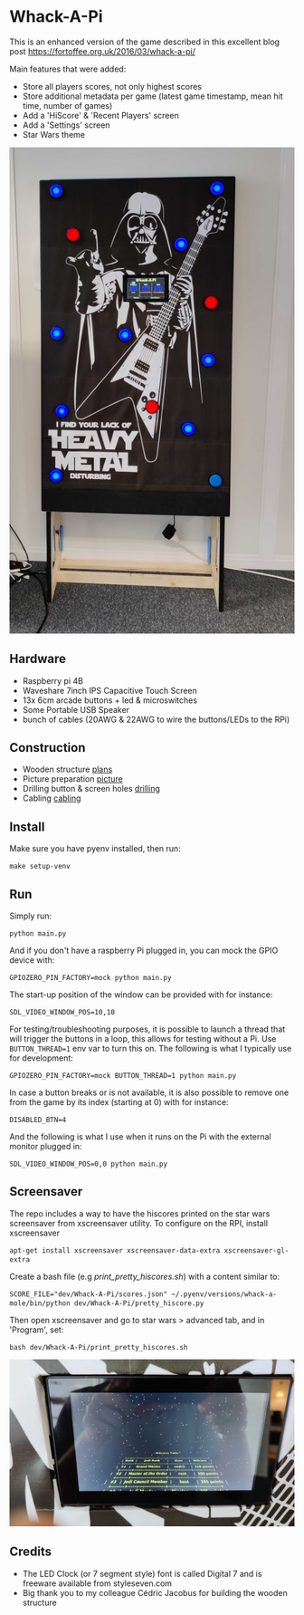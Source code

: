 # Whack-A-Pi

This is an enhanced version of the game described in this excellent blog post https://fortoffee.org.uk/2016/03/whack-a-pi/

Main features that were added:
- Store all players scores, not only highest scores
- Store additional metadata per game (latest game timestamp, mean hit time, number of games)
- Add a 'HiScore' & 'Recent Players' screen
- Add a 'Settings' screen
- Star Wars theme

![whole-thing](doc/whole_thing.png)

## Hardware
- Raspberry pi 4B
- Waveshare 7inch IPS Capacitive Touch Screen
- 13x 6cm arcade buttons + led & microswitches
- Some Portable USB Speaker
- bunch of cables (20AWG & 22AWG to wire the buttons/LEDs to the RPi)

## Construction
- Wooden structure [plans](doc/wooden_structure.md)
- Picture preparation  [picture](doc/picture_prep.md)
- Drilling button & screen holes [drilling](doc/drilling.md)
- Cabling [cabling](doc/cabling.md)

## Install
Make sure you have pyenv installed, then run:

    make setup-venv

## Run
Simply run:

    python main.py

And if you don't have a raspberry Pi plugged in, you can mock the GPIO device with:

    GPIOZERO_PIN_FACTORY=mock python main.py

The start-up position of the window can be provided with for instance:
    
    SDL_VIDEO_WINDOW_POS=10,10

For testing/troubleshooting purposes, it is possible to launch a thread that will trigger the buttons in a loop,
this allows for testing without a Pi. Use `BUTTON_THREAD=1` env var to turn this on. The following is what I typically
use for development:

    GPIOZERO_PIN_FACTORY=mock BUTTON_THREAD=1 python main.py

In case a button breaks or is not available, it is also possible to remove one from the game
by its index (starting at 0) with for instance:

    DISABLED_BTN=4

And the following is what I use when it runs on the Pi with the external monitor plugged in:

    SDL_VIDEO_WINDOW_POS=0,0 python main.py

## Screensaver
The repo includes a way to have the hiscores printed on the star wars screensaver from xscreensaver utility.
To configure on the RPI, install xscreensaver

    apt-get install xscreensaver xscreensaver-data-extra xscreensaver-gl-extra

Create a bash file (e.g *print_pretty_hiscores.sh*) with a content similar to:

    SCORE_FILE="dev/Whack-A-Pi/scores.json" ~/.pyenv/versions/whack-a-mole/bin/python dev/Whack-A-Pi/pretty_hiscore.py

Then open xscreensaver and go to  star wars > advanced tab, and in 'Program', set:

    bash dev/Whack-A-Pi/print_pretty_hiscores.sh
    
![screensaver](doc/star_wars_screensaver.png)

## Credits
- The LED Clock (or 7 segment style) font is called Digital 7 and is freeware available from styleseven.com
- Big thank you to my colleague Cédric Jacobus for building the wooden structure
